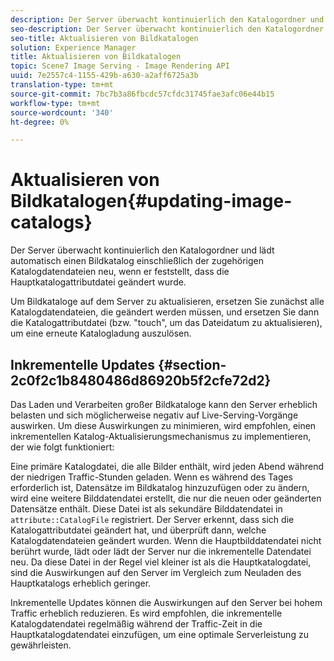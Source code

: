 ```yaml
---
description: Der Server überwacht kontinuierlich den Katalogordner und lädt automatisch einen Bildkatalog einschließlich der zugehörigen Katalogdatendateien neu, wenn er feststellt, dass die Hauptkatalogattributdatei geändert wurde.
seo-description: Der Server überwacht kontinuierlich den Katalogordner und lädt automatisch einen Bildkatalog einschließlich der zugehörigen Katalogdatendateien neu, wenn er feststellt, dass die Hauptkatalogattributdatei geändert wurde.
seo-title: Aktualisieren von Bildkatalogen
solution: Experience Manager
title: Aktualisieren von Bildkatalogen
topic: Scene7 Image Serving - Image Rendering API
uuid: 7e2557c4-1155-429b-a630-a2aff6725a3b
translation-type: tm+mt
source-git-commit: 7bc7b3a86fbcdc57cfdc31745fae3afc06e44b15
workflow-type: tm+mt
source-wordcount: '340'
ht-degree: 0%

---
```



# Aktualisieren von Bildkatalogen{#updating-image-catalogs}

Der Server überwacht kontinuierlich den Katalogordner und lädt automatisch einen Bildkatalog einschließlich der zugehörigen Katalogdatendateien neu, wenn er feststellt, dass die Hauptkatalogattributdatei geändert wurde.

Um Bildkataloge auf dem Server zu aktualisieren, ersetzen Sie zunächst alle Katalogdatendateien, die geändert werden müssen, und ersetzen Sie dann die Katalogattributdatei (bzw. &quot;touch&quot;, um das Dateidatum zu aktualisieren), um eine erneute Katalogladung auszulösen.

## Inkrementelle Updates {#section-2c0f2c1b8480486d86920b5f2cfe72d2}

Das Laden und Verarbeiten großer Bildkataloge kann den Server erheblich belasten und sich möglicherweise negativ auf Live-Serving-Vorgänge auswirken. Um diese Auswirkungen zu minimieren, wird empfohlen, einen inkrementellen Katalog-Aktualisierungsmechanismus zu implementieren, der wie folgt funktioniert:

Eine primäre Katalogdatei, die alle Bilder enthält, wird jeden Abend während der niedrigen Traffic-Stunden geladen. Wenn es während des Tages erforderlich ist, Datensätze im Bildkatalog hinzuzufügen oder zu ändern, wird eine weitere Bilddatendatei erstellt, die nur die neuen oder geänderten Datensätze enthält. Diese Datei ist als sekundäre Bilddatendatei in `attribute::CatalogFile` registriert. Der Server erkennt, dass sich die Katalogattributdatei geändert hat, und überprüft dann, welche Katalogdatendateien geändert wurden. Wenn die Hauptbilddatendatei nicht berührt wurde, lädt oder lädt der Server nur die inkrementelle Datendatei neu. Da diese Datei in der Regel viel kleiner ist als die Hauptkatalogdatei, sind die Auswirkungen auf den Server im Vergleich zum Neuladen des Hauptkatalogs erheblich geringer.

Inkrementelle Updates können die Auswirkungen auf den Server bei hohem Traffic erheblich reduzieren. Es wird empfohlen, die inkrementelle Katalogdatendatei regelmäßig während der Traffic-Zeit in die Hauptkatalogdatendatei einzufügen, um eine optimale Serverleistung zu gewährleisten.
